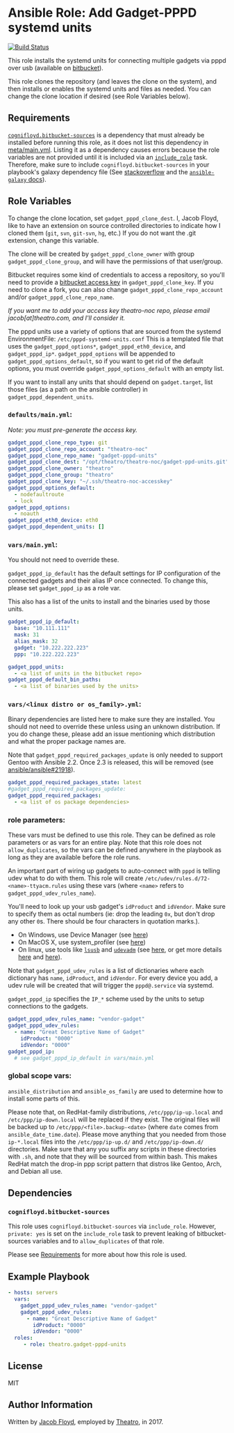 # Ansible Role: Add Gadget-PPPD systemd units

[![Build Status](https://travis-ci.org/theatro-noc/ansible-role-gadget-pppd-units.svg?branch=master)](https://travis-ci.org/theatro-noc/ansible-role-gadget-pppd-units)

This role installs the systemd units for connecting multiple gadgets via pppd over usb (available on [bitbucket](https://bitbucket.org/theatro-noc/gadget-pppd-units)).

This role clones the repository (and leaves the clone on the system), and then installs or enables the systemd units and files as needed. You can change the clone location if desired (see Role Variables below).

## Requirements

[`cognifloyd.bitbucket-sources`](https://galaxy.ansible.com/cognifloyd/bitbucket-sources/) is a dependency that must already be installed before running this role, as it does not list this dependency in [meta/main.yml](meta/main.yml). Listing it as a dependency causes errors because the role variables are not provided until it is included via an [`include_role`][1] task. Therefore,  make sure to include `cognifloyd.bitbucket-sources` in your playbook's galaxy dependency file (See [stackoverflow][2] and the [`ansible-galaxy` docs][3]).

## Role Variables

To change the clone location, set `gadget_pppd_clone_dest`. I, Jacob Floyd, like to have an extension on source controlled directories to indicate how I cloned them (`git`, `svn`, `git-svn`, `hg`, etc.) If you do not want the .git extension, change this variable.

The clone will be created by `gadget_pppd_clone_owner` with group `gadget_pppd_clone_group`, and will have the permissions of that user/group.

Bitbucket requires some kind of credentials to access a repository, so you'll need to provide a [bitbucket access key][4] in `gadget_pppd_clone_key`. If you need to clone a fork, you can also change `gadget_pppd_clone_repo_account` and/or  `gadget_pppd_clone_repo_name`.

_If you want me to add your access key theatro-noc repo, please email jacob[at]theatro.com, and I'll consider it._

The pppd units use a variety of options that are sourced from the systemd EnvironmentFile: `/etc/pppd-systemd-units.conf` This is a templated file that uses the `gadget_pppd_options*`, `gadget_pppd_eth0_device`, and `gadget_pppd_ip*`. `gadget_pppd_options` will be appended to `gadget_pppd_options_default`, so if you want to get rid of the default options, you must override `gadget_pppd_options_default` with an empty list.

If you want to install any units that should depend on `gadget.target`, list those files (as a path on the ansible controller) in `gadget_pppd_dependent_units`.

### `defaults/main.yml`:

_Note: you must pre-generate the access key._
```yaml
gadget_pppd_clone_repo_type: git
gadget_pppd_clone_repo_account: "theatro-noc"
gadget_pppd_clone_repo_name: "gadget-pppd-units"
gadget_pppd_clone_dest: "/opt/theatro/theatro-noc/gadget-ppd-units.git"
gadget_pppd_clone_owner: "theatro"
gadget_pppd_clone_group: "theatro"
gadget_pppd_clone_key: "~/.ssh/theatro-noc-accesskey"
gadget_pppd_options_default:
  - nodefaultroute
  - lock
gadget_pppd_options:
  - noauth
gadget_pppd_eth0_device: eth0
gadget_pppd_dependent_units: []
```

### `vars/main.yml`:
You should not need to override these.

`gadget_pppd_ip_default` has the default settings for IP configuration of the connected gadgets and their alias IP once connected. To change this, please set `gadget_pppd_ip` as a role var.

This also has a list of the units to install and the binaries used by those units.

```yaml
gadget_pppd_ip_default:
  base: "10.111.111"
  mask: 31
  alias_mask: 32
  gadget: "10.222.222.223"
  ppp: "10.222.222.223"

gadget_pppd_units:
  - <a list of units in the bitbucket repo>
gadget_pppd_default_bin_paths:
  - <a list of binaries used by the units>
```

### `vars/<linux distro or os_family>.yml`:
Binary dependencies are listed here to make sure they are installed. You should not need to override these unless using an unknown distribution. If you do change these, please add an issue mentioning which distribution and what the proper package names are.

Note that `gadget_pppd_required_packages_update` is only needed to support Gentoo with Ansible 2.2. Once 2.3 is released, this will be removed (see [ansible/ansible#21918](https://github.com/ansible/ansible/issues/21918)).

```yaml
gadget_pppd_required_packages_state: latest
#gadget_pppd_required_packages_update:
gadget_pppd_required_packages:
  - <a list of os package dependencies>
```

### role parameters:

These vars must be defined to use this role. They can be defined as role parameters or as vars for an entire play. Note that this role does not `allow_duplicates`, so the vars can be defined anywhere in the playbook as long as they are available before the role runs.

An important part of wiring up gadgets to auto-connect with 	`pppd` is telling udev what to do with them. This role will create `/etc/udev/rules.d/72-<name>-ttyacm.rules` using these vars (where `<name>` refers to `gadget_pppd_udev_rules_name`).

You'll need to look up your usb gadget's `idProduct` and `idVendor`. Make sure to specify them as octal numbers (ie: drop the leading `0x`, but don't drop any other `0`s. There should be four characters in quotation marks.).

  - On Windows, use Device Manager (see [here][5])
  - On MacOS X, use system_profiler (see [here][5])
  - On linux, use tools like [`lsusb`][6] and [`udevadm`][7] (see [here][5], or get more details [here][8] and [here][9]).

Note that `gadget_pppd_udev_rules` is a list of dictionaries where each dictionary has `name`, `idProduct`, and `idVendor`. For every device you add, a udev rule will be created that will trigger the `pppd@.service` via systemd.

`gadget_pppd_ip` specifies the `IP_*` scheme used by the units to setup connections to the gadgets.

```yaml
gadget_pppd_udev_rules_name: "vendor-gadget"
gadget_pppd_udev_rules:
  - name: "Great Descriptive Name of Gadget"
	idProduct: "0000"
	idVendor: "0000"
gadget_pppd_ip:
  # see gadget_pppd_ip_default in vars/main.yml
```

### global scope vars:
`ansible_distribution` and `ansible_os_family` are used to determine how to install some parts of this.

Please note that, on RedHat-family distributions, `/etc/ppp/ip-up.local` and `/etc/ppp/ip-down.local` will be replaced if they exist. The original files will be backed up to `/etc/ppp/<file>.backup-<date>` (where `date` comes from `ansible_date_time.date`). Please move anything that you needed from those `ip-*.local` files into the `/etc/ppp/ip-up.d/` and `/etc/ppp/ip-down.d/` directories. Make sure that any you suffix any scripts in these directories with `.sh`, and note that they will be sourced from within bash. This makes RedHat match the drop-in ppp script pattern that distros like Gentoo, Arch, and Debian all use.

## Dependencies

### `cognifloyd.bitbucket-sources`
This role uses `cognifloyd.bitbucket-sources` via `include_role`. However, `private: yes` is set on the `include_role` task to prevent leaking of bitbucket-sources variables and to `allow_duplicates` of that role.

Please see [Requirements](#requirements) for more about how this role is used.


## Example Playbook

```yaml
- hosts: servers
  vars:
    gadget_pppd_udev_rules_name: "vendor-gadget"
    gadget_pppd_udev_rules:
      - name: "Great Descriptive Name of Gadget"
        idProduct: "0000"
        idVendor: "0000"
  roles:
     - role: theatro.gadget-pppd-units
```

## License

MIT

## Author Information

Written by [Jacob Floyd](https://github.com/cognifloyd), employed by [Theatro](theatro.com), in 2017.

<!-- links -->
[1]: http://docs.ansible.com/ansible/include_role_module.html
[2]: http://stackoverflow.com/a/30176625/1134951
[3]: http://docs.ansible.com/ansible/galaxy.html#installing-multiple-roles-from-a-file
[4]: https://confluence.atlassian.com/bitbucket/use-access-keys-294486051.html
[5]: http://xpenology.me/how-to-see-the-value-of-my-vid-pid-stick/
[6]: https://www.mankier.com/8/lsusb
[7]: https://www.mankier.com/8/udevadm
[8]: http://elinux.org/Lsusb_(Linux)
[9]: http://weininger.net/how-to-write-udev-rules-for-usb-devices.html
